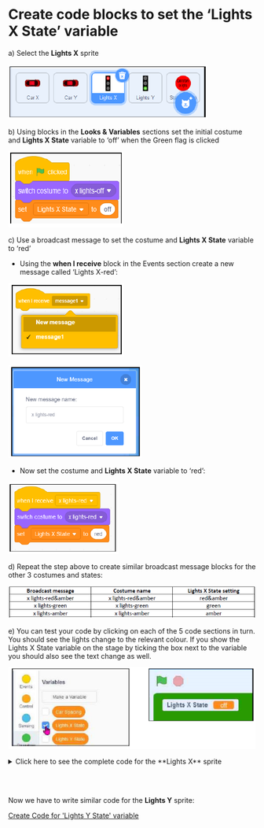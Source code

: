 # Create code blocks to set the ‘Lights X State’ variable

a) Select the **Lights X** sprite

![select Lights X sprite](LightsX01.png "LightsX01")

b) Using blocks in the **Looks & Variables** sections set the initial costume and **Lights X State** variable to ‘off’ when the Green flag is clicked

![green flag switch](LightsX02.png "LightsX02")

c) Use a broadcast message to set the costume and **Lights X State** variable to ‘red’

* Using the **when I receive** block in the Events section create a new message called ‘Lights X-red’:

![broadcast 1](LightsX03.png "LightsX03")

![broadcast 2](LightsX04.png "LightsX04")

* Now set the costume and **Lights X State** variable to ‘red’:

![receive switch](LightsX05.png "LightsX05")

d) Repeat the step above to create similar broadcast message blocks for the other 3 costumes and states:

![message table](LightsX06.png "LightsX06")

e) You can test your code by clicking on each of the 5 code sections in turn. You should see the lights change to the relevant colour. If you show the Lights X State variable on the stage by ticking the box next to the variable you should also see the text change as well.

![display variable](LightsX08.png "LightsX08")

<details><summary>Click here to see the complete code for the **Lights X** sprite</summary>

![Lights X code](LightsX07.png "LightsX07")

</details>

<br></br>

Now we have to write similar code for the **Lights Y** sprite:

[Create Code for 'Lights Y State' variable](../03-LightsYState/README.md)
